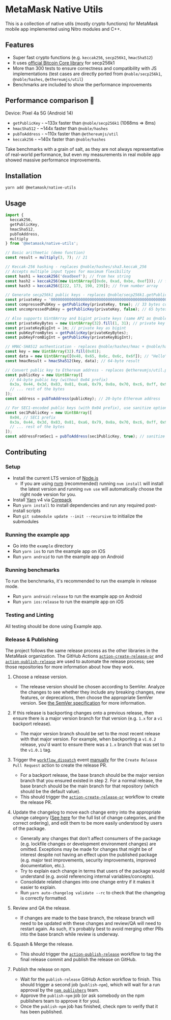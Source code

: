 # MetaMask Native Utils

This is a collection of native utils (mostly crypto functions) for MetaMask mobile app implemented using Nitro modules and C++.

## Features

- Super fast crypto functions (e.g. `keccak256`, `secp256k1`, `hmacSha512`)
- It uses [official Bitcoin Core library](https://github.com/bitcoin-core/secp256k1) for secp256k1
- More than 300 tests to ensure correctness and compatibility with JS implementations (test cases are directly ported from `@noble/secp256k1`, `@noble/hashes`, `@ethereumjs/util`)
- Benchmarks are included to show the performance improvements

## Performance comparison 🚀

Device: Pixel 4a 5G (Android 14)

- `getPublicKey` - ~133x faster than `@noble/secp256k1` (1068ms => 8ms)
- `hmacSha512` - ~144x faster than `@noble/hashes`
- `pubToAddress` - ~110x faster than `@ethereumjs/util`
- `keccak256` - ~140x faster than `@noble/hashes`

Take benchmarks with a grain of salt, as they are not always representative of real-world performance, but even my measurements in real mobile app showed massive performance improvements.

## Installation

`yarn add @metamask/native-utils`

## Usage

```typescript
import {
  keccak256,
  getPublicKey,
  hmacSha512,
  pubToAddress,
  multiply
} from '@metamask/native-utils';

// Basic arithmetic (demo function)
const result = multiply(3, 7); // 21

// Keccak-256 hashing - replaces @noble/hashes/sha3.keccak_256
// Accepts multiple input types for maximum flexibility
const hash1 = keccak256('deadbeef'); // from hex string
const hash2 = keccak256(new Uint8Array([0xde, 0xad, 0xbe, 0xef])); // from Uint8Array
const hash3 = keccak256([222, 173, 190, 239]); // from number array

// Generate secp256k1 public keys - replaces @noble/secp256k1.getPublicKey
const privateKey = '0000000000000000000000000000000000000000000000000000000000000001';
const compressedPubKey = getPublicKey(privateKey, true); // 33 bytes compressed
const uncompressedPubKey = getPublicKey(privateKey, false); // 65 bytes uncompressed

// Also supports Uint8Array and bigint private keys (same API as @noble/secp256k1)
const privateKeyBytes = new Uint8Array(32).fill(1, 31); // private key as bytes
const privateKeyBigInt = 1n; // private key as bigint
const pubKeyFromBytes = getPublicKey(privateKeyBytes);
const pubKeyFromBigInt = getPublicKey(privateKeyBigInt);

// HMAC-SHA512 authentication - replaces @noble/hashes/hmac + @noble/hashes/sha2
const key = new Uint8Array(32).fill(0x01);
const data = new Uint8Array([0x48, 0x65, 0x6c, 0x6c, 0x6f]); // "Hello"
const hmacResult = hmacSha512(key, data); // 64-byte result

// Convert public key to Ethereum address - replaces @ethereumjs/util.publicToAddress
const publicKey = new Uint8Array([
  // 64-byte public key (without 0x04 prefix)
  0x3a, 0x44, 0x3d, 0x83, 0x81, 0xa6, 0x79, 0x8a, 0x70, 0xc6, 0xff, 0x93,
  // ... rest of the bytes
]);
const address = pubToAddress(publicKey); // 20-byte Ethereum address

// For SEC1-encoded public keys (with 0x04 prefix), use sanitize option
const sec1PublicKey = new Uint8Array([
  0x04, // SEC1 prefix
  0x3a, 0x44, 0x3d, 0x83, 0x81, 0xa6, 0x79, 0x8a, 0x70, 0xc6, 0xff, 0x93,
  // ... rest of the bytes
]);
const addressFromSec1 = pubToAddress(sec1PublicKey, true); // sanitize = true
```

## Contributing

### Setup

- Install the current LTS version of [Node.js](https://nodejs.org)
  - If you are using [nvm](https://github.com/creationix/nvm#installation) (recommended) running `nvm install` will install the latest version and running `nvm use` will automatically choose the right node version for you.
- Install [Yarn](https://yarnpkg.com) v4 via [Corepack](https://github.com/nodejs/corepack?tab=readme-ov-file#how-to-install)
- Run `yarn install` to install dependencies and run any required post-install scripts
- Run `git submodule update --init --recursive` to initialize the submodules

### Running the example app

- Go into the `example` directory
- Run `yarn ios` to run the example app on iOS
- Run `yarn android` to run the example app on Android

### Running benchmarks

To run the benchmarks, it's recommended to run the example in release mode.
- Run `yarn android:release` to run the example app on Android
- Run `yarn ios:release` to run the example app on iOS

### Testing and Linting

All testing should be done using Example app.

### Release & Publishing

The project follows the same release process as the other libraries in the MetaMask organization. The GitHub Actions [`action-create-release-pr`](https://github.com/MetaMask/action-create-release-pr) and [`action-publish-release`](https://github.com/MetaMask/action-publish-release) are used to automate the release process; see those repositories for more information about how they work.

1. Choose a release version.

   - The release version should be chosen according to SemVer. Analyze the changes to see whether they include any breaking changes, new features, or deprecations, then choose the appropriate SemVer version. See [the SemVer specification](https://semver.org/) for more information.

2. If this release is backporting changes onto a previous release, then ensure there is a major version branch for that version (e.g. `1.x` for a `v1` backport release).

   - The major version branch should be set to the most recent release with that major version. For example, when backporting a `v1.0.2` release, you'd want to ensure there was a `1.x` branch that was set to the `v1.0.1` tag.

3. Trigger the [`workflow_dispatch`](https://docs.github.com/en/actions/reference/events-that-trigger-workflows#workflow_dispatch) event [manually](https://docs.github.com/en/actions/managing-workflow-runs/manually-running-a-workflow) for the `Create Release Pull Request` action to create the release PR.

   - For a backport release, the base branch should be the major version branch that you ensured existed in step 2. For a normal release, the base branch should be the main branch for that repository (which should be the default value).
   - This should trigger the [`action-create-release-pr`](https://github.com/MetaMask/action-create-release-pr) workflow to create the release PR.

4. Update the changelog to move each change entry into the appropriate change category ([See here](https://keepachangelog.com/en/1.0.0/#types) for the full list of change categories, and the correct ordering), and edit them to be more easily understood by users of the package.

   - Generally any changes that don't affect consumers of the package (e.g. lockfile changes or development environment changes) are omitted. Exceptions may be made for changes that might be of interest despite not having an effect upon the published package (e.g. major test improvements, security improvements, improved documentation, etc.).
   - Try to explain each change in terms that users of the package would understand (e.g. avoid referencing internal variables/concepts).
   - Consolidate related changes into one change entry if it makes it easier to explain.
   - Run `yarn auto-changelog validate --rc` to check that the changelog is correctly formatted.

5. Review and QA the release.

   - If changes are made to the base branch, the release branch will need to be updated with these changes and review/QA will need to restart again. As such, it's probably best to avoid merging other PRs into the base branch while review is underway.

6. Squash & Merge the release.

   - This should trigger the [`action-publish-release`](https://github.com/MetaMask/action-publish-release) workflow to tag the final release commit and publish the release on GitHub.

7. Publish the release on npm.

   - Wait for the `publish-release` GitHub Action workflow to finish. This should trigger a second job (`publish-npm`), which will wait for a run approval by the [`npm publishers`](https://github.com/orgs/MetaMask/teams/npm-publishers) team.
   - Approve the `publish-npm` job (or ask somebody on the npm publishers team to approve it for you).
   - Once the `publish-npm` job has finished, check npm to verify that it has been published.
